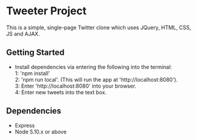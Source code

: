 # Tweeter Project

This is a simple, single-page Twitter clone which uses JQuery, HTML, CSS, JS and AJAX. 

## Getting Started

- Install dependencies via entering the following into the terminal: <br />
1: 'npm install' <br />
2: 'npm run local'. (This will run the app at 'http://localhost:8080'). <br />
3: Enter 'http://localhost:8080' into your browser. <br />
4: Enter new tweets into the text box. <br />

## Dependencies

- Express <br />
- Node 5.10.x or above <br />
